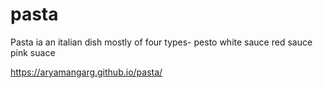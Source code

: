 # pasta
Pasta ia an italian dish mostly of four types-
pesto
white sauce 
red sauce
pink suace

https://aryamangarg.github.io/pasta/
